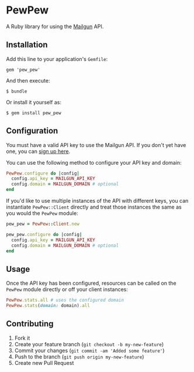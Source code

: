 # PewPew

A Ruby library for using the [Mailgun] API.

[mailgun]: https://mailgun.net/


## Installation

Add this line to your application's `Gemfile`:

    gem 'pew_pew'

And then execute:

    $ bundle

Or install it yourself as:

    $ gem install pew_pew


## Configuration

You must have a valid API key to use the Mailgun API. If you don't yet have
one, you can [sign up here][api-key].

[api-key]: http://www.mailgun.net/signup

You can use the following method to configure your API key and domain:

``` ruby
PewPew.configure do |config|
  config.api_key = MAILGUN_API_KEY
  config.domain = MAILGUN_DOMAIN # optional
end
```

If you'd like to use multiple instances of the API with different keys, you can
instantiate `PewPew::Client` directly and treat those instances the same as you
would the `PewPew` module:

``` ruby
pew_pew = PewPew::Client.new

pew_pew.configure do |config|
  config.api_key = MAILGUN_API_KEY
  config.domain = MAILGUN_DOMAIN # optional
end
```


## Usage

Once the API key has been configured, resources can be called on the `PewPew`
module directly or off your client instances:

``` ruby
PewPew.stats.all # uses the configured domain
PewPew.stats(domain: domain).all
```


## Contributing

1. Fork it
2. Create your feature branch (`git checkout -b my-new-feature`)
3. Commit your changes (`git commit -am 'Added some feature'`)
4. Push to the branch (`git push origin my-new-feature`)
5. Create new Pull Request
